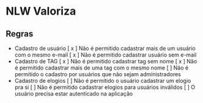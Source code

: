 # NLW Valoriza  

## Regras

- Cadastro de usuário
  [ x ] Não é permitido cadastrar mais de um usuário com o mesmo e-mail
  [ x ] Não é permitido cadastrar usuário sem e-mail
- Cadastro de TAG
  [ x ] Não é permitido cadastrar tag sem nome
  [ x ] Não é permitido cadastrar mais de uma tag com o mesmo nome
  [ ] Não é permitido o cadastro por usuários que não sejam administradores
- Cadastro de elogios
  [ ] Não é permitido o usuário cadastrar um elogio pra si
  [ ] Não é permitido cadastrar elogios para usuários inválidos
  [ ] O usuário precisa estar autenticado na aplicação

  
